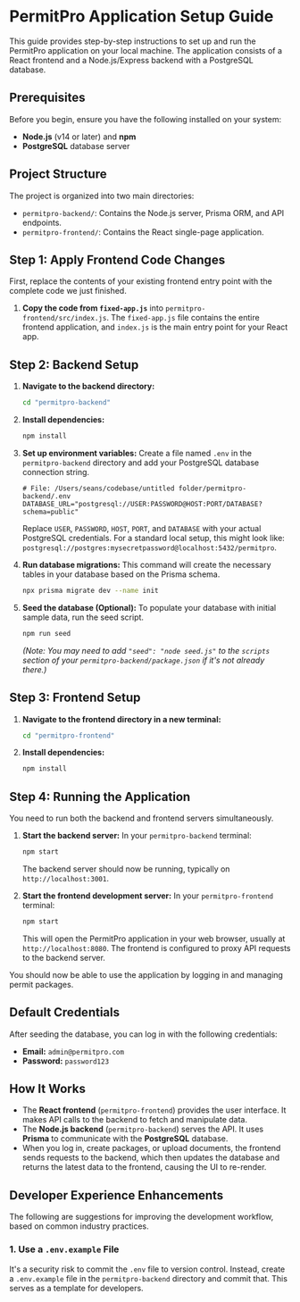 
# PermitPro Application Setup Guide

This guide provides step-by-step instructions to set up and run the PermitPro application on your local machine. The application consists of a React frontend and a Node.js/Express backend with a PostgreSQL database.

## Prerequisites

Before you begin, ensure you have the following installed on your system:
-   **Node.js** (v14 or later) and **npm**
-   **PostgreSQL** database server

## Project Structure

The project is organized into two main directories:
-   `permitpro-backend/`: Contains the Node.js server, Prisma ORM, and API endpoints.
-   `permitpro-frontend/`: Contains the React single-page application.

## Step 1: Apply Frontend Code Changes

First, replace the contents of your existing frontend entry point with the complete code we just finished.

1.  **Copy the code from `fixed-app.js`** into `permitpro-frontend/src/index.js`. The `fixed-app.js` file contains the entire frontend application, and `index.js` is the main entry point for your React app.

## Step 2: Backend Setup

1.  **Navigate to the backend directory:**
    ```bash
    cd "permitpro-backend"
    ```

2.  **Install dependencies:**
    ```bash
    npm install
    ```

3.  **Set up environment variables:**
    Create a file named `.env` in the `permitpro-backend` directory and add your PostgreSQL database connection string.

    ```
    # File: /Users/seans/codebase/untitled folder/permitpro-backend/.env
    DATABASE_URL="postgresql://USER:PASSWORD@HOST:PORT/DATABASE?schema=public"
    ```
    Replace `USER`, `PASSWORD`, `HOST`, `PORT`, and `DATABASE` with your actual PostgreSQL credentials. For a standard local setup, this might look like: `postgresql://postgres:mysecretpassword@localhost:5432/permitpro`.

4.  **Run database migrations:**
    This command will create the necessary tables in your database based on the Prisma schema.
    ```bash
    npx prisma migrate dev --name init
    ```

5.  **Seed the database (Optional):**
    To populate your database with initial sample data, run the seed script.
    ```bash
    npm run seed
    ```
    *(Note: You may need to add `"seed": "node seed.js"` to the `scripts` section of your `permitpro-backend/package.json` if it's not already there.)*

## Step 3: Frontend Setup

1.  **Navigate to the frontend directory in a new terminal:**
    ```bash
    cd "permitpro-frontend"
    ```

2.  **Install dependencies:**
    ```bash
    npm install
    ```

## Step 4: Running the Application

You need to run both the backend and frontend servers simultaneously.

1.  **Start the backend server:**
    In your `permitpro-backend` terminal:
    ```bash
    npm start
    ```
    The backend server should now be running, typically on `http://localhost:3001`.

2.  **Start the frontend development server:**
    In your `permitpro-frontend` terminal:
    ```bash
    npm start
    ```
    This will open the PermitPro application in your web browser, usually at `http://localhost:8080`. The frontend is configured to proxy API requests to the backend server.

You should now be able to use the application by logging in and managing permit packages.

## Default Credentials

After seeding the database, you can log in with the following credentials:

-   **Email:** `admin@permitpro.com`
-   **Password:** `password123`

## How It Works

-   The **React frontend** (`permitpro-frontend`) provides the user interface. It makes API calls to the backend to fetch and manipulate data.
-   The **Node.js backend** (`permitpro-backend`) serves the API. It uses **Prisma** to communicate with the **PostgreSQL** database.
-   When you log in, create packages, or upload documents, the frontend sends requests to the backend, which then updates the database and returns the latest data to the frontend, causing the UI to re-render.

## Developer Experience Enhancements

The following are suggestions for improving the development workflow, based on common industry practices.

### 1. Use a `.env.example` File

It's a security risk to commit the `.env` file to version control. Instead, create a `.env.example` file in the `permitpro-backend` directory and commit that. This serves as a template for developers.
